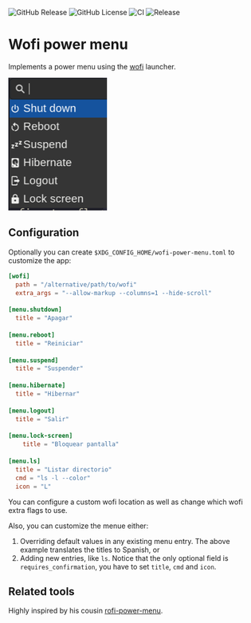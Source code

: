 ![GitHub Release](https://img.shields.io/github/v/release/szaffarano/wofi-power-menu?sort=date)
![GitHub License](https://img.shields.io/github/license/:user/:repo)
![CI](https://github.com/szaffarano/wofi-power-menu/actions/workflows/ci.yml/badge.svg)
![Release](https://github.com/szaffarano/wofi-power-menu/actions/workflows/release.yml/badge.svg)

# Wofi power menu

Implements a power menu using the [wofi](https://sr.ht/~scoopta/wofi/) launcher.

![wofi-power-menu](./img/wpm.png)

## Configuration

Optionally you can create `$XDG_CONFIG_HOME/wofi-power-menu.toml` to customize the app:
```toml
[wofi]
  path = "/alternative/path/to/wofi"
  extra_args = "--allow-markup --columns=1 --hide-scroll"

[menu.shutdown]
  title = "Apagar"

[menu.reboot]
  title = "Reiniciar"

[menu.suspend]
  title = "Suspender"

[menu.hibernate]
  title = "Hibernar"

[menu.logout]
  title = "Salir"

[menu.lock-screen]
    title = "Bloquear pantalla"

[menu.ls]
  title = "Listar directorio"
  cmd = "ls -l --color"
  icon = "L"
```

You can configure a custom wofi location as well as change which wofi extra flags to use.

Also, you can customize the menue either:

1. Overriding default values in any existing menu entry. The above example translates the titles to Spanish, or
1. Adding new entries, like `ls`. Notice that the only optional field is `requires_confirmation`, you have to set `title`, `cmd` and `icon`.

## Related tools

Highly inspired by his cousin [rofi-power-menu](https://github.com/jluttine/rofi-power-menu).
